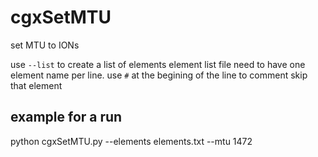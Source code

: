 # cgxSetMTU
set MTU to IONs

use `--list` to create a list of elements
element list file need to have one element name per line. use `#` at the begining of the line to comment skip that element
## example for a run
python cgxSetMTU.py --elements elements.txt --mtu 1472
